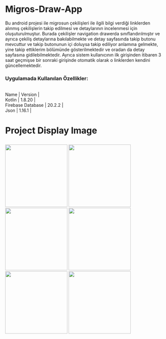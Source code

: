 # Migros-Draw-App

Bu android projesi ile migrosun çekilişleri ile ilgili bilgi verdiği linklerden alınmış çekilişlerin takip edilmesi ve detaylarının incelenmesi için oluşuturulmuştur. Burada çekilişler navigation drawerda sınıflandırılmıştır ve ayrıca çekiliş detaylarına bakılabilmekte ve detay sayfasında takip butonu mevcuttur ve takip butonunun içi doluysa takip ediliyor anlamına gelmekte, yine takip ettiklerim bölümünde gösterilmektedir ve oradan da detay sayfasına gidilebilmektedir. Ayrıca sistem kullanıcının ilk girişinden itibaren 3 saat geçmişse bir sonraki girişinde otomatik olarak o linklerden kendini güncellemektedir.  
 ### Uygulamada Kullanılan Özellikler:
  <br>Name | Version |</br>
   Kotlin | 1.8.20 | 
  <br>Firebase Database | 20.2.2 |</br>
  Json  | 1.16.1 |
  
# Project Display Image <p> 
 <a href="https://github.com/oykuyildirim/Migros-Draw-App/assets/37236494/902c7af5-014c-41c4-bac2-f7904aa3bffd" >
    <img src="https://github.com/oykuyildirim/Migros-Draw-App/assets/37236494/902c7af5-014c-41c4-bac2-f7904aa3bffd" width="200" style="max-width:100%;"></a>
    <a href="https://github.com/oykuyildirim/Migros-Draw-App/assets/37236494/7d98ad4a-645c-4737-aaac-e91096637bdd" >
    <img src="https://github.com/oykuyildirim/Migros-Draw-App/assets/37236494/7d98ad4a-645c-4737-aaac-e91096637bdd" width="200" style="max-width:100%;"></a>
    <a href="https://github.com/oykuyildirim/Migros-Draw-App/assets/37236494/afd53b47-489f-41d7-89f2-e3d57aead059" >
    <img src="https://github.com/oykuyildirim/Migros-Draw-App/assets/37236494/afd53b47-489f-41d7-89f2-e3d57aead059" width="200" style="max-width:100%;"></a>
     <a href="https://github.com/oykuyildirim/Migros-Draw-App/assets/37236494/e3b616a3-1340-43b2-b375-27721d6a0151" >
    <img src="https://github.com/oykuyildirim/Migros-Draw-App/assets/37236494/e3b616a3-1340-43b2-b375-27721d6a0151" width="200" style="max-width:100%;"></a>
     <a href="https://github.com/oykuyildirim/Migros-Draw-App/assets/37236494/16a268d7-75c2-447a-8070-a7eccdc90aa1" >
    <img src="https://github.com/oykuyildirim/Migros-Draw-App/assets/37236494/16a268d7-75c2-447a-8070-a7eccdc90aa1" width="200" style="max-width:100%;"></a>
    <a href="https://github.com/oykuyildirim/Migros-Draw-App/assets/37236494/b3473eb7-da2f-4fd5-a31b-964b2bea520a" >
    <img src="https://github.com/oykuyildirim/Migros-Draw-App/assets/37236494/b3473eb7-da2f-4fd5-a31b-964b2bea520a" width="200" style="max-width:100%;"></a>
 
